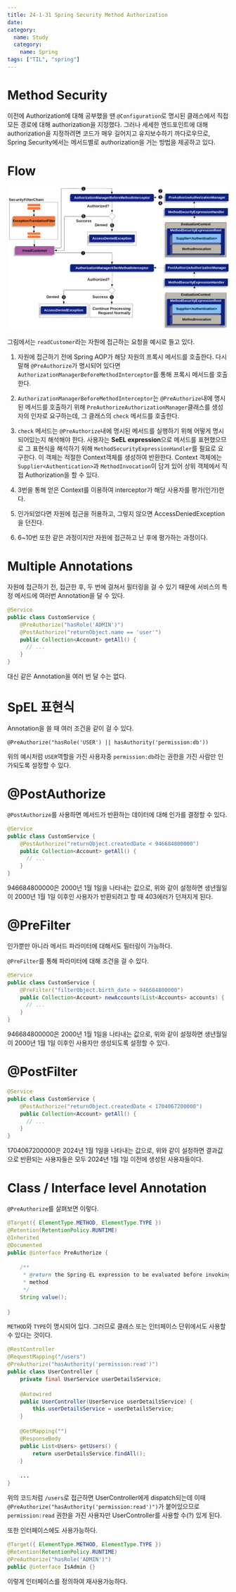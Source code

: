 ```yaml
---
title: 24-1-31 Spring Security Method Authorization
date: 
category:
  name: Study
  category:
    name: Spring
tags: ["TIL", "spring"]
---
```


# Method Security

이전에 Authorization에 대해 공부했을 땐 `@Configuration`로 명시된 클래스에서 직접 모든 경로에 대해 authorization을 지정했다. 그러나 세세한 엔드포인트에 대해 authorization을 지정하려면 코드가 매우 길어지고 유지보수하기 까다로우므로, Spring Security에서는 메서드별로 authorization을 거는 방법을 제공하고 있다.

# Flow

![Alt text](image.png)

그림에서는 `readCustomer`라는 자원에 접근하는 요청을 예시로 들고 있다.

1. 자원에 접근하기 전에 Spring AOP가 해당 자원의 프록시 메서드를 호출한다. 다시 말해 `@PreAuthorize`가 명시되어 있다면 `AuthorizationManagerBeforeMethodInterceptor`를 통해 프록시 메서드를 호출한다. 

2. `AuthorizationManagerBeforeMethodInterceptor`는 `@PreAuthorize`내에 명시된 메서드를 호출하기 위해 `PreAuthorizeAuthorizationManager`클래스를 생성자의 인자로 요구하는데, 그 클래스의 `check` 메서드를 호출한다.

3. `check` 메서드는 `@PreAuthorize`내에 명시된 메서드를 실행하기 위해 어떻게 명시되어있는지 해석해야 한다. 사용자는 **SeEL expression**으로 메서드를 표현했으므로 그 표현식을 해석하기 위해 `MethodSecurityExpressionHandler`를 필요로 요구한다.
  이 객체는 적절한 Context객체를 생성하여 반환한다. Context 객체에는 `Supplier<Authentication>`과 `MethodInvocation`이 담겨 있어 상위 객체에서 직접 Authorization을 할 수 있다.

4. 3번을 통해 얻은 Context를 이용하여 interceptor가 해당 사용자를 평가(인가)한다.

5. 인가되었다면 자원에 접근을 허용하고, 그렇지 않으면 AccessDeniedException을 던진다.

6. 6~10번 또한 같은 과정이지만 자원에 접근하고 난 후에 평가하는 과정이다.

# Multiple Annotations

자원에 접근하기 전, 접근한 후, 두 번에 걸쳐서 필터링을 걸 수 있기 때문에 서비스의 특정 메서드에 여러번 Annotation을 달 수 있다.

```java
@Service
public class CustomService {
    @PreAuthorize("hasRole('ADMIN')")
    @PostAuthorize("returnObject.name == 'user'")
    public Collection<Account> getAll() {
      // ...
    }
}
```

대신 같은 Annotation을 여러 번 달 수는 없다.

# SpEL 표현식

Annotation을 쓸 때 여러 조건을 같이 걸 수 있다.

```
@PreAuthorize("hasRole('USER') || hasAuthority('permission:db'))
```

위의 예시처럼 `USER`역할을 가진 사용자중 `permission:db`라는 권한을 가진 사람만 인가되도록 설정할 수 있다.

# @PostAuthorize

`@PostAuthorize`를 사용하면 메서드가 반환하는 데이터에 대해 인가를 결정할 수 있다.


```java
@Service
public class CustomService {
    @PostAuthorize("returnObject.createdDate < 946684800000")
    public Collection<Account> getAll() {
      // ...
    }
}
```


946684800000은 2000년 1월 1일을 나타내는 값으로, 위와 같이 설정하면 생년월일이 2000년 1월 1일 이후인 사용자가 반환되려고 할 때 403에러가 던져지게 된다.

# @PreFilter

인가뿐만 아니라 메서드 파라미터에 대해서도 필터링이 가능하다.

`@PreFilter`를 통해 파라미터에 대해 조건을 걸 수 있다.

```java
@Service
public class CustomService {
    @PreFilter("filterObject.birth_date > 946684800000")
    public Collection<Account> newAccounts(List<Accounts> accounts) {
      // ...
    }
}
```

946684800000은 2000년 1월 1일을 나타내는 값으로, 위와 같이 설정하면 생년월일이 2000년 1월 1일 이후인 사용자만 생성되도록 설정할 수 있다.

# @PostFilter

```java
@Service
public class CustomService {
    @PostAuthorize("returnObject.createdDate < 1704067200000")
    public Collection<Account> getAll() {
      // ...
    }
}
```

1704067200000은 2024년 1월 1일을 나타내는 값으로, 위와 같이 설정하면 결과값으로 반환되는 사용자들은 모두 2024년 1월 1일 이전에 생성된 사용자들이다.

# Class / Interface level Annotation

`@PreAuthorize`를 살펴보면 이렇다.

```java
@Target({ ElementType.METHOD, ElementType.TYPE })
@Retention(RetentionPolicy.RUNTIME)
@Inherited
@Documented
public @interface PreAuthorize {

	/**
	 * @return the Spring-EL expression to be evaluated before invoking the protected
	 * method
	 */
	String value();

}
```

`METHOD`와 `TYPE`이 명시되어 있다. 그러므로 클래스 또는 인터페이스 단위에서도 사용할 수 있다는 것이다.

```java
@RestController
@RequestMapping("/users")
@PreAuthorize("hasAuthority('permission:read')")
public class UserController {
    private final UserService userDetailsService;

    @Autowired
    public UserController(UserService userDetailsService) {
        this.userDetailsService = userDetailsService;
    }

    @GetMapping("")
    @ResponseBody
    public List<Users> getUsers() {
        return userDetailsService.findAll();
    }
    
    ...
}
```

위의 코드처럼 `/users`로 접근하면 UserController에게 dispatch되는데 이때 `@PreAuthorize("hasAuthority('permission:read')")`가 붙어있으므로 `permission:read` 권한을 가진 사용자만 UserController를 사용할 수(?) 있게 된다.

또한 인터페이스에도 사용가능하다.

```java
@Target({ ElementType.METHOD, ElementType.TYPE })
@Retention(RetentionPolicy.RUNTIME)
@PreAuthorize("hasRole('ADMIN')")
public @interface IsAdmin {}
```

이렇게 인터페이스를 정의하여 재사용가능하다.
